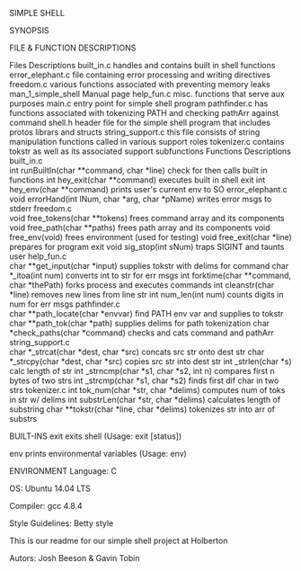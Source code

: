 SIMPLE SHELL

SYNOPSIS

FILE & FUNCTION DESCRIPTIONS

Files	Descriptions
built_in.c	handles and contains built in shell functions
error_elephant.c	file containing error processing and writing directives
freedom.c	various functions associated with preventing memory leaks
man_1_simple_shell	Manual page
help_fun.c	misc. functions that serve aux purposes
main.c	entry point for simple shell program
pathfinder.c	has functions associated with tokenizing PATH and checking pathArr against command
shell.h	header file for the simple shell program that includes protos librars and structs
string_support.c	this file consists of string manipulation functions called in various support roles
tokenizer.c	contains tokstr as well as its associated support subfunctions
Functions	Descriptions
built_in.c	
int runBuiltIn(char **command, char *line)	check for then calls built in functions
int hey_exit(char **command)	executes built in shell exit
int hey_env(char **command)	prints user's current env to SO
error_elephant.c	
void errorHand(int lNum, char *arg, char *pName)	writes error msgs to stderr
freedom.c	
void free_tokens(char **tokens)	frees command array and its components
void free_path(char **paths)	frees path array and its components
void free_env(void)	frees environment (used for testing)
void free_exit(char *line)	prepares for program exit
void sig_stop(int sNum)	traps SIGINT and taunts user
help_fun.c	
char **get_input(char *input)	supplies tokstr with delims for command
char *_itoa(int num)	converts int to str for err msgs
int forktime(char **command, char *thePath)	forks process and executes commands
int cleanstr(char *line)	removes new lines from line str
int num_len(int num)	counts digits in num for err msgs
pathfinder.c	
char **path_locate(char *envvar)	find PATH env var and supplies to tokstr
char **path_tok(char *path)	supplies delims for path tokenization
char *check_paths(char *command)	checks and cats command and pathArr
string_support.c	
char *_strcat(char *dest, char *src)	concats src str onto dest str
char *_strcpy(char *dest, char *src)	copies src str into dest str
int _strlen(char *s)	calc length of str
int _strncmp(char *s1, char *s2, int n)	compares first n bytes of two strs
int _strcmp(char *s1, char *s2)	finds first dif char in two strs
tokenizer.c	
int tok_num(char *str, char *delims)	computes num of toks in str w/ delims
int substrLen(char *str, char *delims)	calculates length of substring
char **tokstr(char *line, char *delims)	tokenizes str into arr of substrs


BUILT-INS
exit
exits shell (Usage: exit [status])

env
prints environmental variables (Usage: env)

ENVIRONMENT
Language: C

OS: Ubuntu 14.04 LTS

Compiler: gcc 4.8.4

Style Guidelines: Betty style








This is our readme for our simple shell project at Holberton

Autors: Josh Beeson & Gavin Tobin
